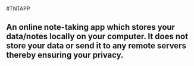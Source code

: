 #TNTAPP
## An online note-taking app which stores your data/notes locally on your computer. It does not store your data or send it to any remote servers thereby ensuring your privacy.

 
